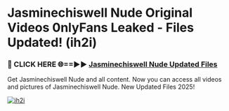 # Jasminechiswell Nude Original Videos 0nlyFans Leaked - Files Updated! (ih2i)

<h3>🔴 CLICK HERE 🌐==►► <a href="https://tinyurl.com/5h6xmrr3" rel="nofollow">Jasminechiswell Nude Updated Files</a></h3>

Get Jasminechiswell Nude and all content. Now you can access all videos and pictures of Jasminechiswell Nude. New Updated Files 2025!

[![ih2i](https://i.imgur.com/KVD873Z.gif)](https://tinyurl.com/5h6xmrr3)
